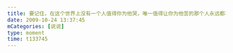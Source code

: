 ```yaml
---
title: 要记住，在这个世界上没有一个人值得你为他哭，唯一值得让你为他苦的那个人永远都不会让你哭...
date: 2009-10-24 13:37:45
mCategories: [说说]
type: moment
time: t133745
---
```


